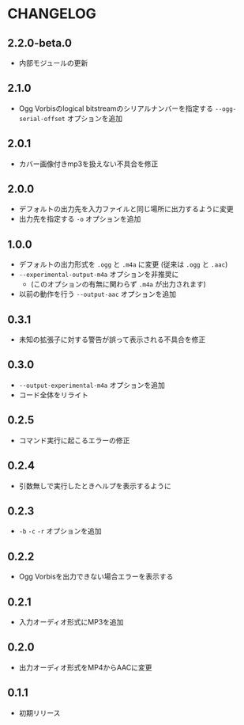 # CHANGELOG

## 2.2.0-beta.0
* 内部モジュールの更新

## 2.1.0
* Ogg Vorbisのlogical bitstreamのシリアルナンバーを指定する `--ogg-serial-offset` オプションを追加

## 2.0.1
* カバー画像付きmp3を扱えない不具合を修正

## 2.0.0
* デフォルトの出力先を入力ファイルと同じ場所に出力するように変更
* 出力先を指定する `-o` オプションを追加

## 1.0.0
* デフォルトの出力形式を `.ogg` と `.m4a` に変更 (従来は `.ogg` と `.aac`)
* `--experimental-output-m4a` オプションを非推奨に
  * (このオプションの有無に関わらず `.m4a` が出力されます)
* 以前の動作を行う `--output-aac` オプションを追加

## 0.3.1
* 未知の拡張子に対する警告が誤って表示される不具合を修正

## 0.3.0
* `--output-experimental-m4a` オプションを追加
* コード全体をリライト

## 0.2.5
* コマンド実行に起こるエラーの修正

## 0.2.4
* 引数無しで実行したときヘルプを表示するように

## 0.2.3
* `-b` `-c` `-r` オプションを追加

## 0.2.2
* Ogg Vorbisを出力できない場合エラーを表示する

## 0.2.1
* 入力オーディオ形式にMP3を追加

## 0.2.0
* 出力オーディオ形式をMP4からAACに変更

## 0.1.1
* 初期リリース
